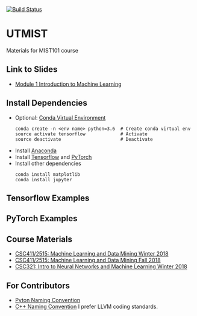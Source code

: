 [![Build Status](https://travis-ci.org/UTMIST/Mist101-2018.svg?branch=yuchen)](https://travis-ci.org/UTMIST/Mist101-2018)

# UTMIST
Materials for MIST101 course

## Link to Slides
- [Module 1 Introduction to Machine Learning](https://docs.google.com/presentation/d/1v68ag3A9trfvPtHfsv40KyHhi4Q1WQrIU6eUgiZKB74/edit?usp=sharing)

## Install Dependencies
- Optional: [Conda Virtual Environment](https://conda.io/docs/user-guide/tasks/manage-environments.html)
    ```
    conda create -n <env name> python=3.6  # Create conda virtual env
    source activate tensorflow             # Activate
    source deactivate                      # Deactivate
    ```
- Install [Anaconda](https://www.continuum.io/)
- Install [Tensorflow](https://www.tensorflow.org/) and [PyTorch](https://pytorch.org/)
- Install other dependencies
    ```
    conda install matplotlib
    conda install jupyter
    ```

## Tensorflow Examples

## PyTorch Examples

## Course Materials
- [CSC411/2515: Machine Learning and Data Mining Winter 2018](http://www.cs.toronto.edu/~guerzhoy/411_2018/about.html)
- [CSC411/2515: Machine Learning and Data Mining Fall 2018](https://www.cs.toronto.edu/~rgrosse/courses/csc411_f18/)
- [CSC321: Intro to Neural Networks and Machine Learning Winter 2018](http://www.cs.toronto.edu/~rgrosse/courses/csc321_2018/)

## For Contributors
- [Pyton Naming Convention](https://visualgit.readthedocs.io/en/latest/pages/naming_convention.html)
- [C++ Naming Convention](https://llvm.org/docs/CodingStandards.html) I prefer LLVM coding standards.